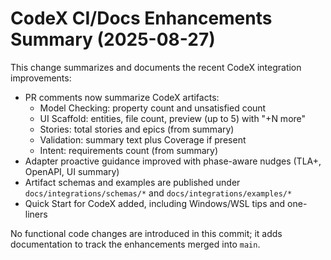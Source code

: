 # CodeX CI/Docs Enhancements Summary (2025-08-27)

This change summarizes and documents the recent CodeX integration improvements:

- PR comments now summarize CodeX artifacts:
  - Model Checking: property count and unsatisfied count
  - UI Scaffold: entities, file count, preview (up to 5) with "+N more"
  - Stories: total stories and epics (from summary)
  - Validation: summary text plus Coverage if present
  - Intent: requirements count (from summary)
- Adapter proactive guidance improved with phase-aware nudges (TLA+, OpenAPI, UI summary)
- Artifact schemas and examples are published under `docs/integrations/schemas/*` and `docs/integrations/examples/*`
- Quick Start for CodeX added, including Windows/WSL tips and one-liners

No functional code changes are introduced in this commit; it adds documentation to track the enhancements merged into `main`.
